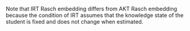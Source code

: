 Note that IRT Rasch embedding differs from AKT Rasch embedding because the condition of IRT assumes that the knowledge state of the student is fixed and does not change when estimated.

